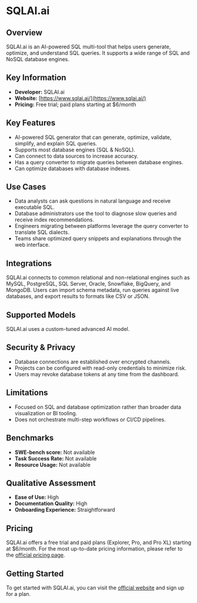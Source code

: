 # SQLAI.ai

## Overview

SQLAI.ai is an AI-powered SQL multi-tool that helps users generate, optimize, and understand SQL queries.
It supports a wide range of SQL and NoSQL database engines.

## Key Information

- **Developer:** SQLAI.ai
- **Website:** [https://www.sqlai.ai/](https://www.sqlai.ai/)
- **Pricing:** Free trial; paid plans starting at $6/month

## Key Features

- AI-powered SQL generator that can generate, optimize, validate, simplify, and explain SQL queries.
- Supports most database engines (SQL & NoSQL).
- Can connect to data sources to increase accuracy.
- Has a query converter to migrate queries between database engines.
- Can optimize databases with database indexes.

## Use Cases

- Data analysts can ask questions in natural language and receive executable SQL.
- Database administrators use the tool to diagnose slow queries and receive index recommendations.
- Engineers migrating between platforms leverage the query converter to translate SQL dialects.
- Teams share optimized query snippets and explanations through the web interface.

## Integrations

SQLAI.ai connects to common relational and non-relational engines such as MySQL, PostgreSQL, SQL Server,
Oracle, Snowflake, BigQuery, and MongoDB. Users can import schema metadata, run queries against live
databases, and export results to formats like CSV or JSON.

## Supported Models

SQLAI.ai uses a custom-tuned advanced AI model.

## Security & Privacy

- Database connections are established over encrypted channels.
- Projects can be configured with read-only credentials to minimize risk.
- Users may revoke database tokens at any time from the dashboard.

## Limitations

- Focused on SQL and database optimization rather than broader data visualization or BI tooling.
- Does not orchestrate multi-step workflows or CI/CD pipelines.

## Benchmarks

- **SWE-bench score:** Not available
- **Task Success Rate:** Not available
- **Resource Usage:** Not available

## Qualitative Assessment

- **Ease of Use:** High
- **Documentation Quality:** High
- **Onboarding Experience:** Straightforward

## Pricing

SQLAI.ai offers a free trial and paid plans (Explorer, Pro, and Pro XL) starting at $6/month.
For the most up-to-date pricing information, please refer to the [official pricing page](https://www.sqlai.ai/pricing).

## Getting Started

To get started with SQLAI.ai, you can visit the [official website](https://www.sqlai.ai/) and sign up for a plan.

